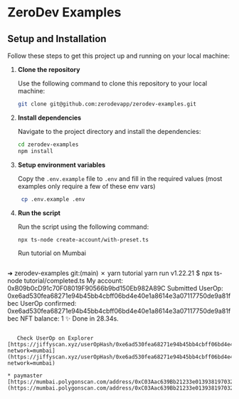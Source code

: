 # ZeroDev Examples

## Setup and Installation

Follow these steps to get this project up and running on your local machine:

1. **Clone the repository**

   Use the following command to clone this repository to your local machine:

   ```bash
   git clone git@github.com:zerodevapp/zerodev-examples.git
   ```

2. **Install dependencies**

   Navigate to the project directory and install the dependencies:

   ```bash
   cd zerodev-examples
   npm install
   ```

3. **Setup environment variables**

   Copy the `.env.example` file to `.env` and fill in the required values (most examples only require a few of these env vars)

   ```bash
    cp .env.example .env
    ```

4. **Run the script**

   Run the script using the following command:

   ```bash
   npx ts-node create-account/with-preset.ts
   ```

   Run tutorial on Mumbai

   ```bash
➜  zerodev-examples git:(main) ✗ yarn tutorial
yarn run v1.22.21
$ npx ts-node tutorial/completed.ts
My account: 0xB09b0cD91c70F08019F90566b9bd150Eb982A89C
Submitted UserOp: 0xe6ad530fea68271e94b45bb4cbff06bd4e40e1a8614e3a07117750de9a81fbec
UserOp confirmed: 0xe6ad530fea68271e94b45bb4cbff06bd4e40e1a8614e3a07117750de9a81fbec
NFT balance: 1
✨  Done in 28.34s.
```

   Check UserOp on Explorer [https://jiffyscan.xyz/userOpHash/0xe6ad530fea68271e94b45bb4cbff06bd4e40e1a8614e3a07117750de9a81fbec?network=mumbai](https://jiffyscan.xyz/userOpHash/0xe6ad530fea68271e94b45bb4cbff06bd4e40e1a8614e3a07117750de9a81fbec?network=mumbai)

* paymaster [https://mumbai.polygonscan.com/address/0xC03Aac639Bb21233e0139381970328dB8bcEeB67](https://mumbai.polygonscan.com/address/0xC03Aac639Bb21233e0139381970328dB8bcEeB67)
